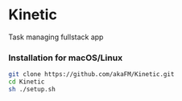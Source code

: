 # Kinetic
Task managing fullstack app

### Installation for macOS/Linux
```bash
git clone https://github.com/akaFM/Kinetic.git
cd Kinetic
sh ./setup.sh
